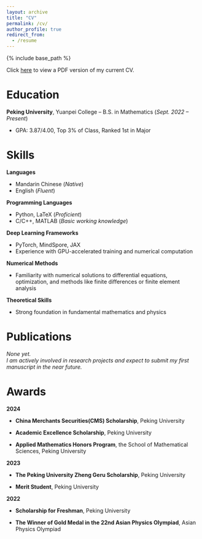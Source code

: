 ```yaml
---
layout: archive
title: "CV"
permalink: /cv/
author_profile: true
redirect_from:
  - /resume
---
```


{% include base_path %}

Click [here](../files/CV.pdf) to view a PDF version of my current CV.

Education
======
**Peking University**, Yuanpei College – B.S. in Mathematics (*Sept. 2022 – Present*)  
  * GPA: 3.87/4.00, Top 3% of Class, Ranked 1st in Major

Skills
======
**Languages**
  * Mandarin Chinese (*Native*)
  * English (*Fluent*)
    
**Programming Languages**
  * Python, LaTeX (*Proficient*)
  * C/C++, MATLAB (*Basic working knowledge*)

**Deep Learning Frameworks**
  * PyTorch, MindSpore, JAX  
  * Experience with GPU-accelerated training and numerical computation

**Numerical Methods**
  * Familiarity with numerical solutions to differential equations, optimization, and methods like finite differences or finite element analysis

**Theoretical Skills**
  * Strong foundation in fundamental mathematics and physics

Publications
======
*None yet.*  
*I am actively involved in research projects and expect to submit my first manuscript in the near future.*
  
Awards
======
**2024**

* **China Merchants Securities(CMS) Scholarship**, Peking University

* **Academic Excellence Scholarship**, Peking University

* **Applied Mathematics Honors Program**, the School of Mathematical Sciences, Peking University

**2023**

* **The Peking University Zheng Geru Scholarship**, Peking University

* **Merit Student**, Peking University

**2022**

* **Scholarship for Freshman**, Peking University

* **The Winner of Gold Medal in the 22nd Asian Physics Olympiad**, Asian Physics Olympiad
